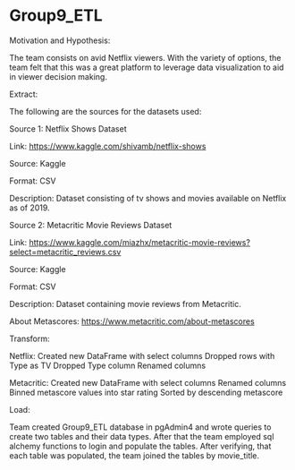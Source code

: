 # Group9_ETL

Motivation and Hypothesis:

The team consists on avid Netflix viewers. With the variety of options, the team felt that this was a great platform to leverage data visualization to aid in viewer decision making. 


Extract:

The following are the sources for the datasets used:


Source 1: Netflix Shows Dataset

Link: https://www.kaggle.com/shivamb/netflix-shows

Source: Kaggle

Format: CSV

Description: Dataset consisting of tv shows and movies available on Netflix as of 2019. 


Source 2: Metacritic Movie Reviews Dataset 

Link: https://www.kaggle.com/miazhx/metacritic-movie-reviews?select=metacritic_reviews.csv

Source: Kaggle

Format: CSV

Description: Dataset containing movie reviews from Metacritic. 

About Metascores: https://www.metacritic.com/about-metascores


Transform:

Netflix:
Created new DataFrame with select columns
Dropped rows with Type as TV
Dropped Type column 
Renamed columns

Metacritic:
Created new DataFrame with select columns
Renamed columns 
Binned metascore values into star rating
Sorted by descending metascore 


Load:

Team created Group9_ETL database in pgAdmin4 and wrote queries to create two tables and their data types. After that the team employed sql alchemy functions to login and populate the tables. After verifying, that each table was populated, the team joined the tables by movie_title. 












